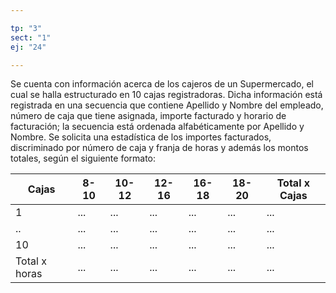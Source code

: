 ```yaml
---

tp: "3"
sect: "1"
ej: "24"

---
```


Se cuenta con información acerca de los cajeros de un Supermercado, el cual se halla estructurado en 10 cajas registradoras. Dicha información está registrada en una secuencia que contiene Apellido y Nombre del empleado, número de caja que tiene asignada, importe facturado y horario de facturación; la secuencia está ordenada alfabéticamente por Apellido y Nombre. Se solicita una estadística de los importes facturados, discriminado por número de caja y franja de horas y además los montos totales, según el siguiente formato:


| Cajas | 8-10 | 10-12 | 12-16 | 16-18 | 18-20 | Total x Cajas |
|---------|-----|-----|-----|-----|-----|-----|
|1|...|...|...|...|...|...|...|
|..|...|...|...|...|...|...|...|
|10|...|...|...|...|...|...|...|
|Total x horas|...|...|...|...|...|...|...|